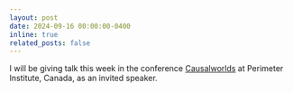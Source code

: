 ```yaml
---
layout: post
date: 2024-09-16 00:00:00-0400
inline: true
related_posts: false
---
```


I will be giving talk this week in the conference <a href="https://events.perimeterinstitute.ca/event/69/">Causalworlds<a/> at Perimeter Institute, Canada, as an invited speaker.
